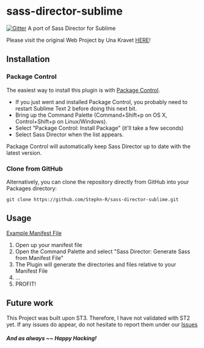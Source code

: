# sass-director-sublime

[![Gitter](https://badges.gitter.im/Join%20Chat.svg)](https://gitter.im/Stephn-R/sass-director-sublime?utm_source=badge&utm_medium=badge&utm_campaign=pr-badge&utm_content=badge)
A port of Sass Director for Sublime

Please visit the original Web Project by Una Kravet [HERE](https://github.com/una/sass-director)!

## Installation

### Package Control

The easiest way to install this plugin is with [Package Control](http://wbond.net/sublime\_packages/package\_control).

 * If you just went and installed Package Control, you probably need to restart Sublime Text 2 before doing this next bit.
 * Bring up the Command Palette (Command+Shift+p on OS X, Control+Shift+p on Linux/Windows).
 * Select "Package Control: Install Package" (it'll take a few seconds)
 * Select Sass Director when the list appears.

Package Control will automatically keep Sass Director up to date with the latest
version.

### Clone from GitHub

Alternatively, you can clone the repository directly from GitHub into your Packages directory:

    git clone https://github.com/Stephn-R/sass-director-sublime.git

## Usage

[Example Manifest File](https://github.com/Stephn-R/sass-director-sublime/blob/master/scss/sample-manifest.scss)

1. Open up your manifest file
2. Open the Command Palette and select "Sass Director: Generate Sass from Manifest File"
3. The Plugin will generate the directories and files relative to your Manifest File
4. ...
5. PROFIT!

## Future work

This Project was built upon ST3. Therefore, I have not validated with ST2 yet. If any issues do appear, do not hesitate to report them under our [Issues](https://github.com/Stephn-R/sass-director-sublime/issues)

##### And as always ~~ Happy Hacking!
